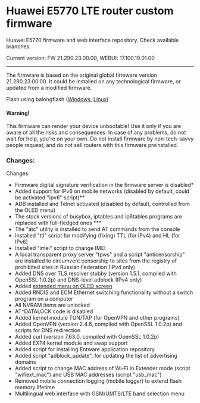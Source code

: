 Huawei E5770 LTE router custom firmware
=======================================

Huawei E5770 firmware and web interface repository. Check available branches.

Current version: FW 21.290.23.00.00, WEBUI: 17.100.19.01.00

---------------------------------------

The firmware is based on the original global firmware version 21.290.23.00.00. It could be installed on any technological firmware, or updated from a modified firmware.

Flash using balongflash ([Windows](https://github.com/forth32/balongflash/tree/master/winbuild/Release), [Linux](https://github.com/forth32/balongflash/)).

#### Warning!
This firmware can render your device unbootable! Use it only if you are aware of all the risks and consequences. In case of any problems, do not wait for help, you're on your own. Do not install firmware by non-tech-savvy people request, and do not sell routers with this firmware preinstalled.

### Changes:

Changes:
* Firmware digital signature verification in the firmware server is disabled*
* Added support for IPv6 on mobile networks (disabled by default, could be activated "ipv6" script)**
* ADB installed and Telnet activated (disabled by default, controlled from the OLED menu)
* The stock versions of busybox, iptables and ip6tables programs are replaced with full-fledged ones ***
* The "atc" utility is installed to send AT commands from the console
* Installed "ttl" script for modifying (fixing) TTL (for IPv4) and HL (for IPv6)
* Installed "imei" script to change IMEI
* A local transparent proxy server "tpws" and a script "anticensorship" are installed to circumvent censorship to sites from the registry of prohibited sites in Russian Federation (IPv4 only)
* Added DNS over TLS resolver stubby (version 1.5.1, compiled with OpenSSL 1.0.2p) and DNS-level adblock (IPv4 only)
* Added [extended menu on OLED screen](https://github.com/ValdikSS/huawei_oled_hijack)
* Added RNDIS and ECM Ethernet switching functionality without a switch program on a computer
* All NVRAM items are unlocked
* AT^DATALOCK code is disabled
* Added kernel module TUN/TAP (for OpenVPN and other programs)
* Added OpenVPN (version 2.4.6, compiled with OpenSSL 1.0.2p) and scripts for DNS redirection
* Added curl (version 7.63.0, compiled with OpenSSL 1.0.2p)
* Added EXT4 kernel module and swap support
* Added script for installing Entware application repository
* Added script "adblock_update", for updating the list of advertising domains
* Added script to change MAC address of Wi-Fi in Extender mode (script "wifiext_mac") and USB MAC addresses (script "usb_mac")
* Removed mobile connection logging (mobile logger) to extend flash memory lifetime
* Multilingual web interface with GSM/UMTS/LTE band selection menu
